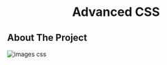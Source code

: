 <h1 align="center">Advanced CSS</h1>

 ## About The Project
<img align="center" alt="images css" src="images/css.jpg">
 